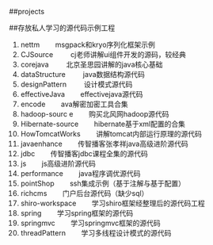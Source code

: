 ##projects

##存放私人学习的源代码示例工程

1. nettm        &nbsp;&nbsp;&nbsp;&nbsp;&nbsp;&nbsp;&nbsp;msgpack和kryo序列化框架示例
1. CJSource       &nbsp;&nbsp;&nbsp;&nbsp;&nbsp;&nbsp;&nbsp;           cj老师讲解ui组件开发的源码，较经典
1. corejava         &nbsp;&nbsp;&nbsp;&nbsp;&nbsp;&nbsp;&nbsp;         北京圣思园讲解的java核心基础
1. dataStructure      &nbsp;&nbsp;&nbsp;&nbsp;&nbsp;&nbsp;&nbsp;        java数据结构源代码
1. designPattern          &nbsp;&nbsp;&nbsp;&nbsp;&nbsp;&nbsp;&nbsp;    设计模式源代码  
1. effectiveJava		&nbsp;&nbsp;&nbsp;&nbsp;&nbsp;&nbsp;&nbsp;effectivejava源代码	
1. encode                      &nbsp;&nbsp;&nbsp;&nbsp;&nbsp;&nbsp;&nbsp;ava解密加密工具合集			
1. hadoop-sourc	e	&nbsp;&nbsp;&nbsp;&nbsp;&nbsp;&nbsp;&nbsp;购买北风网hadoop源代码
1. Hibernate-source  	&nbsp;&nbsp;&nbsp;&nbsp;&nbsp;&nbsp;&nbsp;hibernate基于xml配置的合集	
1. HowTomcatWorks 		&nbsp;&nbsp;&nbsp;&nbsp;&nbsp;&nbsp;&nbsp;讲解tomcat内部运行原理的源代码	
1. javaenhance			&nbsp;&nbsp;&nbsp;&nbsp;&nbsp;&nbsp;&nbsp;传智播客张孝祥java高级进阶源代码		
1. jdbc			&nbsp;&nbsp;&nbsp;&nbsp;&nbsp;&nbsp;&nbsp;传智播客jdbc课程全集的源代码
1. js				&nbsp;&nbsp;&nbsp;&nbsp;&nbsp;&nbsp;&nbsp;js高级进阶源代码
1. performance   &nbsp;&nbsp;&nbsp;&nbsp;&nbsp;&nbsp;&nbsp;java程序调优源代码	
1. pointShop			&nbsp;&nbsp;&nbsp;&nbsp;&nbsp;&nbsp;&nbsp;ssh集成示例（基于注解与基于配置）
1. richcms			&nbsp;&nbsp;&nbsp;&nbsp;&nbsp;&nbsp;&nbsp;门户后台源代码（缺少sql）
1. shiro-workspace		&nbsp;&nbsp;&nbsp;&nbsp;&nbsp;&nbsp;&nbsp;学习shiro框架经整理后的源代码工程
1. spring			&nbsp;&nbsp;&nbsp;&nbsp;&nbsp;&nbsp;&nbsp;学习spring框架的源代码	
1. springmvc			&nbsp;&nbsp;&nbsp;&nbsp;&nbsp;&nbsp;&nbsp;学习springmvc框架的源代码
1. threadPattern		&nbsp;&nbsp;&nbsp;&nbsp;&nbsp;&nbsp;&nbsp;学习多线程设计模式的源代码
